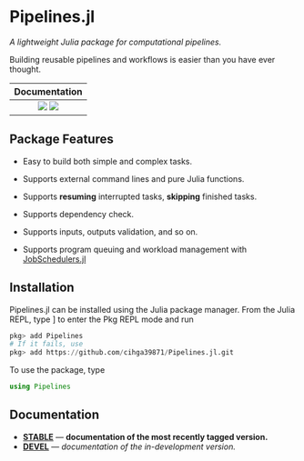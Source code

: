 # Pipelines.jl

*A lightweight Julia package for computational pipelines.*

Building reusable pipelines and workflows is easier than you have ever thought.

| **Documentation**                                                               |
|:-------------------------------------------------------------------------------:|
| [![](https://img.shields.io/badge/docs-stable-blue.svg)](https://cihga39871.github.io/Pipelines.jl/stable) [![](https://img.shields.io/badge/docs-dev-blue.svg)](https://cihga39871.github.io/Pipelines.jl/dev) |

## Package Features

- Easy to build both simple and complex tasks.

- Supports external command lines and pure Julia functions.

- Supports **resuming** interrupted tasks, **skipping** finished tasks.

- Supports dependency check.

- Supports inputs, outputs validation, and so on.

- Supports program queuing and workload management with [JobSchedulers.jl](https://github.com/cihga39871/JobSchedulers.jl)

## Installation

Pipelines.jl can be installed using the Julia package manager. From the Julia REPL, type ] to enter the Pkg REPL mode and run

```julia
pkg> add Pipelines
# If it fails, use
pkg> add https://github.com/cihga39871/Pipelines.jl.git
```

To use the package, type

```julia
using Pipelines
```

## Documentation


- [**STABLE**](https://cihga39871.github.io/Pipelines.jl/stable) &mdash; **documentation of the most recently tagged version.**
- [**DEVEL**](https://cihga39871.github.io/Pipelines.jl/dev) &mdash; *documentation of the in-development version.*
